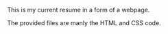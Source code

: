 This is my current resume in a form of a webpage.

The provided files are manly the HTML and CSS code. 
